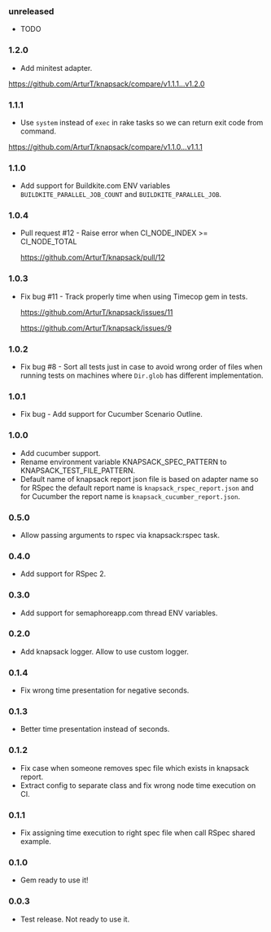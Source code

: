 ### unreleased

* TODO

### 1.2.0

* Add minitest adapter.

https://github.com/ArturT/knapsack/compare/v1.1.1...v1.2.0

### 1.1.1

* Use `system` instead of `exec` in rake tasks so we can return exit code from command.

https://github.com/ArturT/knapsack/compare/v1.1.0...v1.1.1

### 1.1.0

* Add support for Buildkite.com ENV variables `BUILDKITE_PARALLEL_JOB_COUNT` and `BUILDKITE_PARALLEL_JOB`.

### 1.0.4

* Pull request #12 - Raise error when CI_NODE_INDEX >= CI_NODE_TOTAL

    https://github.com/ArturT/knapsack/pull/12

### 1.0.3

* Fix bug #11 - Track properly time when using Timecop gem in tests.

    https://github.com/ArturT/knapsack/issues/11

    https://github.com/ArturT/knapsack/issues/9

### 1.0.2

* Fix bug #8 - Sort all tests just in case to avoid wrong order of files when running tests on machines where `Dir.glob` has different implementation.

### 1.0.1

* Fix bug - Add support for Cucumber Scenario Outline.

### 1.0.0

* Add cucumber support.
* Rename environment variable KNAPSACK_SPEC_PATTERN to KNAPSACK_TEST_FILE_PATTERN.
* Default name of knapsack report json file is based on adapter name so for RSpec the default report name is `knapsack_rspec_report.json` and for Cucumber the report name is `knapsack_cucumber_report.json`.

### 0.5.0

* Allow passing arguments to rspec via knapsack:rspec task.

### 0.4.0

* Add support for RSpec 2.

### 0.3.0

* Add support for semaphoreapp.com thread ENV variables.

### 0.2.0

* Add knapsack logger. Allow to use custom logger.

### 0.1.4

* Fix wrong time presentation for negative seconds.

### 0.1.3

* Better time presentation instead of seconds.

### 0.1.2

* Fix case when someone removes spec file which exists in knapsack report.
* Extract config to separate class and fix wrong node time execution on CI.

### 0.1.1

* Fix assigning time execution to right spec file when call RSpec shared example.

### 0.1.0

* Gem ready to use it!

### 0.0.3

* Test release. Not ready to use it.
